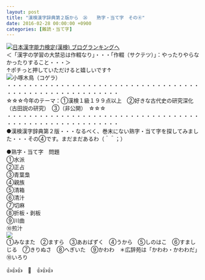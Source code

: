 ```yaml
---
layout: post
title: "漢検漢字辞典第２版から　㉖　　熟字・当て字　その④"
date: 2016-02-28 00:00:00 +0900
categories: [難読・当て字]
---
```


[![](/syuusyuu9701/assets/images/漢検漢字辞典第２版から-㉖-熟字・当て字-その④-br_c_3028_1.gif)](http://blog.with2.net/link.php?1659096:3028 "日本漢字能力検定(漢検) ブログランキングへ")[日本漢字能力検定(漢検) ブログランキングへ](http://blog.with2.net/link.php?1659096:3028)  
＜「漢字の学習の大禁忌は作輟なり」・・・「作輟（サクテツ）」：やったりやらなかったりすること・・・＞  
↑ポチっと押していただけると嬉しいです↑   
![](/syuusyuu9701/assets/images/漢検漢字辞典第２版から-㉖-熟字・当て字-その④-03800efa58605a5f0bef45a4945acd9a.png)小啄木鳥（コゲラ）  
・・・・・・・・・・・・・・・・・・・・・・・・・・・・・・・・・・・・・・・・・・・・・・・・・・・・・・・・・  
☆☆☆今年のテーマ：①漢検１級１９９点以上　②好きな古代史の研究深化（古田説の研究）　③（非公開）　☆☆☆　　  
・・・・・・・・・・・・・・・・・・・・・・・・・・・・・・・・・・・・・・・・・・・・・・・・・・・・・・・・・  
●漢検漢字辞典第２版・・・なるべく、巻末にない熟字・当て字を探してみました・・・その④です。まだまだあるわ（＾＾；）  
  
●熟字・当て字　問題  
①水派  
②正占  
③青葉梟  
④親族  
⑤清箱  
⑥清汁  
⑦切麻  
⑧折板・剥板  
⑨川曲  
⑩煎汁  
![](/syuusyuu9701/assets/images/漢検漢字辞典第２版から-㉖-熟字・当て字-その④-e8281cf89a643062c0e12c6f9303c33c.jpg)  
①みなまた　②ますら　③あおばずく　④うから　⑤しのはこ　⑥すましじる　⑦きりぬさ　⑧へぎいた　⑨かわわ　＊広辞苑は「かわわ・かわわだ」　⑩いろり  
  
👍👍👍　🐒　👍👍👍  
  
  